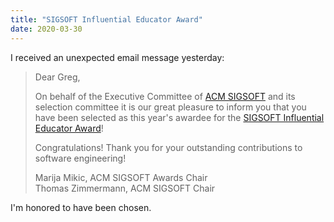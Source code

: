 ```yaml
---
title: "SIGSOFT Influential Educator Award"
date: 2020-03-30
---
```


I received an unexpected email message yesterday:

> Dear Greg,
>
> On behalf of the Executive Committee of [ACM SIGSOFT][sigsoft] and its selection committee
> it is our great pleasure to inform you that you have been selected as this year's awardee
> for the [SIGSOFT Influential Educator Award][award]!
>
> Congratulations! Thank you for your outstanding contributions to software engineering!
>
> Marija Mikic, ACM SIGSOFT Awards Chair <br>
> Thomas Zimmermann, ACM SIGSOFT Chair

I'm honored to have been chosen.

[award]: https://www.sigsoft.org/awards/influentialEducatorAward.html
[sigsoft]: https://www.sigsoft.org/index.html
